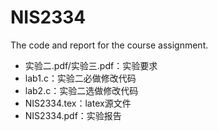 # NIS2334
The code and report for the course assignment.

- 实验二.pdf/实验三.pdf：实验要求
- lab1.c：实验二必做修改代码
- lab2.c：实验二选做修改代码
- NIS2334.tex：latex源文件
- NIS2334.pdf：实验报告
